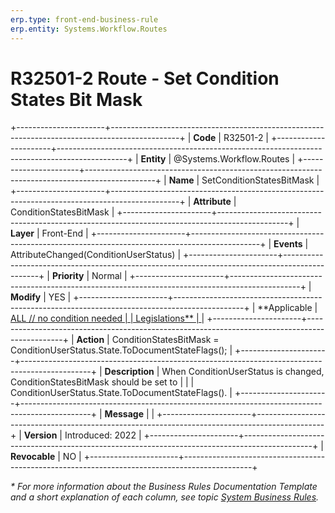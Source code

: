 ```yaml
---
erp.type: front-end-business-rule
erp.entity: Systems.Workflow.Routes
---
```


# R32501-2 Route - Set Condition States Bit Mask
+----------------------+-----------------------------------------------------------------------------------------------+
| **Code**             | R32501-2                                                                                      |
+----------------------+-----------------------------------------------------------------------------------------------+
| **Entity**           | @Systems.Workflow.Routes                                                                      |
+----------------------+-----------------------------------------------------------------------------------------------+
| **Name**             | SetConditionStatesBitMask                                                                     |
+----------------------+-----------------------------------------------------------------------------------------------+
| **Attribute**        | ConditionStatesBitMask                                                                        |
+----------------------+-----------------------------------------------------------------------------------------------+
| **Layer**            | Front-End                                                                                     |
+----------------------+-----------------------------------------------------------------------------------------------+
| **Events**           | AttributeChanged(ConditionUserStatus)                                                         |
+----------------------+-----------------------------------------------------------------------------------------------+
| **Priority**         | Normal                                                                                        |
+----------------------+-----------------------------------------------------------------------------------------------+
| **Modify**           | YES                                                                                           |
+----------------------+-----------------------------------------------------------------------------------------------+
| **Applicable         | [ALL // no condition needed                                                                   |
| Legislations**       | ](xref:applicable-legislations)                                                               |
+----------------------+-----------------------------------------------------------------------------------------------+
| **Action**           | ConditionStatesBitMask = ConditionUserStatus.State.ToDocumentStateFlags();                    |
+----------------------+-----------------------------------------------------------------------------------------------+
| **Description**      | When ConditionUserStatus is changed, ConditionStatesBitMask should be set to                  |
|                      | ConditionUserStatus.State.ToDocumentStateFlags().                                             |
+----------------------+-----------------------------------------------------------------------------------------------+
| **Message**          |                                                                                               |
+----------------------+-----------------------------------------------------------------------------------------------+
| **Version**          | Introduced: 2022                                                                              |
+----------------------+-----------------------------------------------------------------------------------------------+
| **Revocable**        | NO                                                                                            |
+----------------------+-----------------------------------------------------------------------------------------------+

*\* For more information about the Business Rules Documentation Template and a short explanation of each column, see
topic [System Business Rules](../templates/template-description-system-business-rules.md).*
